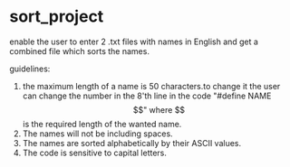# sort_project
enable the user to enter 2 .txt files with names in English and get a combined file which sorts the names.

guidelines:
1. the maximum length of a name is 50 characters.to change it the user can change the number in the 8'th line in the code "#define NAME $$" where $$ is the required length of the wanted name.
2. The names will not be including spaces.
3. The names are sorted alphabetically by their ASCII values.
4. The code is sensitive to capital letters.
